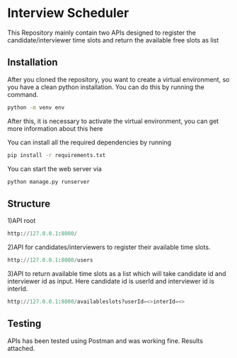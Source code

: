 # Interview Scheduler

This Repository mainly contain two APIs designed to register the candidate/interviewer time slots and return the available free slots as list

## Installation

After you cloned the repository, you want to create a virtual environment, so you have a clean python installation. You can do this by running the command.

```bash
python -m venv env
```
After this, it is necessary to activate the virtual environment, you can get more information about this here

You can install all the required dependencies by running

```bash
pip install -r requirements.txt
```
You can start the web server via 

```bash
python manage.py runserver
```

## Structure 

1)API root

```python
http://127.0.0.1:8000/
```
2)API for candidates/interviewers to register their available time slots.
```python
http://127.0.0.1:8000/users
```
3)API to return available time slots as a list which will take candidate
id and interviewer id as input. Here candidate id is userId and interviewer id is interId.

```python
http://127.0.0.1:8000/availableslots?userId=<>interId=<>
```
## Testing

APIs has been tested using Postman and was working fine. Results attached.



